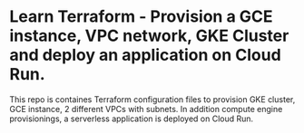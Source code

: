 # Learn Terraform - Provision a GCE instance, VPC network, GKE Cluster and deploy an application on Cloud Run. 

This repo is containes Terraform configuration files to provision GKE cluster, GCE instance, 2 different VPCs with subnets. In addition compute engine provisionings, a serverless application is deployed on Cloud Run.  


